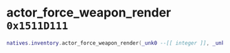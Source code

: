 # actor_force_weapon_render `0x1511D111`

```lua
natives.inventory.actor_force_weapon_render(_unk0 --[[ integer ]], _unk1 --[[ integer ]], _unk2 --[[ integer ]])
```